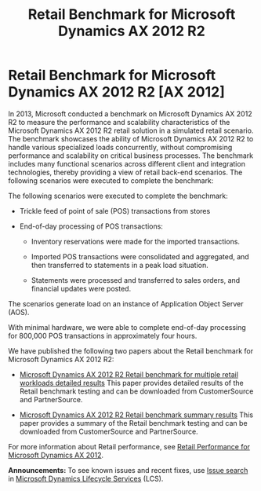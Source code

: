 ﻿---
title: Retail Benchmark for Microsoft Dynamics AX 2012 R2
TOCTitle: Retail Benchmark for Microsoft Dynamics AX 2012 R2
ms:assetid: b87b9f72-c6fb-4100-b020-501e7688cd7d
ms:mtpsurl: https://technet.microsoft.com/en-us/library/Dn715997(v=AX.60)
ms:contentKeyID: 62200222
ms.date: 08/18/2014
mtps_version: v=AX.60
---

# Retail Benchmark for Microsoft Dynamics AX 2012 R2 [AX 2012]


In 2013, Microsoft conducted a benchmark on Microsoft Dynamics AX 2012 R2 to measure the performance and scalability characteristics of the Microsoft Dynamics AX 2012 R2 retail solution in a simulated retail scenario. The benchmark showcases the ability of Microsoft Dynamics AX 2012 R2 to handle various specialized loads concurrently, without compromising performance and scalability on critical business processes. The benchmark includes many functional scenarios across different client and integration technologies, thereby providing a view of retail back-end scenarios. The following scenarios were executed to complete the benchmark:

The following scenarios were executed to complete the benchmark:

  - Trickle feed of point of sale (POS) transactions from stores

  - End-of-day processing of POS transactions:
    
      - Inventory reservations were made for the imported transactions.
    
      - Imported POS transactions were consolidated and aggregated, and then transferred to statements in a peak load situation.
    
      - Statements were processed and transferred to sales orders, and financial updates were posted.

The scenarios generate load on an instance of Application Object Server (AOS).

With minimal hardware, we were able to complete end-of-day processing for 800,000 POS transactions in approximately four hours.

We have published the following two papers about the Retail benchmark for Microsoft Dynamics AX 2012 R2:

  - [Microsoft Dynamics AX 2012 R2 Retail benchmark for multiple retail workloads detailed results](http://go.microsoft.com/fwlink/?linkid=302114) This paper provides detailed results of the Retail benchmark testing and can be downloaded from CustomerSource and PartnerSource.

  - [Microsoft Dynamics AX 2012 R2 Retail benchmark summary results](http://go.microsoft.com/fwlink/?linkid=302129) This paper provides a summary of the Retail benchmark testing and can be downloaded from CustomerSource and PartnerSource.

For more information about Retail performance, see [Retail Performance for Microsoft Dynamics AX 2012](retail-performance-for-microsoft-dynamics-ax-2012.md).

  
**Announcements:** To see known issues and recent fixes, use [Issue search](http://go.microsoft.com/fwlink/?linkid=389258) in [Microsoft Dynamics Lifecycle Services](http://go.microsoft.com/fwlink/?linkid=306505) (LCS).

